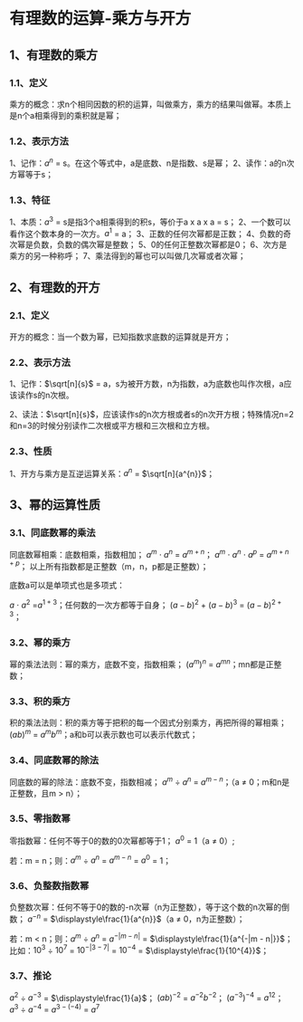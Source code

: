 # 有理数的运算-乘方与开方

## 1、有理数的乘方

### 1.1、定义
乘方的概念：求n个相同因数的积的运算，叫做乘方，乘方的结果叫做幂。本质上是n个a相乘得到的乘积就是幂；

### 1.2、表示方法
1、记作：$a^{n}$ = s。在这个等式中，a是底数、n是指数、s是幂；
2、读作：a的n次方幂等于s；

### 1.3、特征
1、本质：$a^{3}$ = s是指3个a相乘得到的积s，等价于a x a x a = s；
2、一个数可以看作这个数本身的一次方。$a^{1}$ = a；
3、正数的任何次幂都是正数；
4、负数的奇次幂是负数，负数的偶次幂是整数；
5、0的任何正整数次幂都是0；
6、次方是乘方的另一种称呼；
7、乘法得到的幂也可以叫做几次幂或者次幂；

## 2、有理数的开方
### 2.1、定义
开方的概念：当一个数为幂，已知指数求底数的运算就是开方；

### 2.2、表示方法
1、记作：$\sqrt[n]{s}$ = a，s为被开方数，n为指数，a为底数也叫作次根，a应该读作s的n次根。

2、读法：$\sqrt[n]{s}$，应该读作s的n次方根或者s的n次开方根；特殊情况n=2和n=3的时候分别读作二次根或平方根和三次根和立方根。

### 2.3、性质
1、开方与乘方是互逆运算关系：$a^{n}$ = $\sqrt[n]{a^{n}}$；

## 3、幂的运算性质
### 3.1、同底数幂的乘法
同底数幂相乘：底数相乘，指数相加；
$a^{m}$ $\cdot$ $a^{n}$ = $a^{m + n}$；
$a^{m}$ $\cdot$ $a^{n}$ $\cdot$  $a^{p}$ = $a^{m + n + p}$；
以上所有指数都是正整数（m，n，p都是正整数）；

底数a可以是单项式也是多项式：

$a$ $\cdot$ $a^{2}$ =$a^{1 + 3}$；任何数的一次方都等于自身；
$(a - b)^{2}$ + $(a - b)^{3}$ = $(a - b)^{2 + 3}$；

### 3.2、幂的乘方
幂的乘法法则：幂的乘方，底数不变，指数相乘；
$(a^{m})^{n}$ = $a^{mn}$；mn都是正整数；

### 3.3、积的乘方
积的乘法法则：积的乘方等于把积的每一个因式分别乘方，再把所得的幂相乘；
$(ab)^{m}$ = $a^{m}b^{m}$；a和b可以表示数也可以表示代数式；

### 3.4、同底数幂的除法
同底数的幂的除法：底数不变，指数相减；
$a^{m}$ $\div$ $a^{n}$ = $a^{m - n}$；（a $\ne$ 0；m和n是正整数，且m > n）；

### 3.5、零指数幂
零指数幂：任何不等于0的数的0次幂都等于1；
$a^{0}$ = 1（a $\ne$ 0）;

若：m = n；则：$a^{m}$ $\div$ $a^{n}$ = $a^{m - n}$ =  $a^{0}$ = 1；

### 3.6、负整数指数幂
负整数次幂：任何不等于0的数的-n次幂（n为正整数），等于这个数的n次幂的倒数；
$a^{-n}$ = $\displaystyle\frac{1}{a^{n}}$（a $\ne$ 0，n为正整数）；

若：m < n；则：$a^{m}$ $\div$ $a^{n}$ = $a^{-|m - n|}$ = $\displaystyle\frac{1}{a^{-|m - n|}}$；
比如：$10^{3}$ $\div$ $10^{7}$ = $10^{-|3 - 7|}$ = $10^{-4}$ = $\displaystyle\frac{1}{10^{4}}$；

### 3.7、推论
$a^{2}$ $\div$ $a^{-3}$ = $\displaystyle\frac{1}{a}$；
$(ab)^{-2}$ = $a^{-2}b^{-2}$；
$(a^{-3})^{-4}$ = $a^{12}$；
$a^{3}$ $\div$ $a^{-4}$ = $a^{3-(-4)}$ = $a^{7}$
